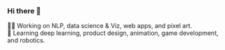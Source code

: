 ### Hi there 👋

<!---
**hamzawhite/hamzawhite** is a ✨ _special_ ✨ repository because its `README.md` (this file) appears on your GitHub profile.  
Here are some ideas to get you started:
--->
👨‍💻 Working on NLP, data science & Viz, web apps, and pixel art.  
🌱 Learning deep learning, product design, animation, game development, and robotics.

<!-- [![Stats](https://github-readme-stats.vercel.app/api?username=himloul&show_icons=true&theme=tokyonight&count_private=true)](https://github.com/anuraghazra/github-readme-stats) -->

<!-- [![Top Langs](https://github-readme-stats.vercel.app/api/top-langs/?username=himloul&layout=compact&theme=github_dark_dimmed)](https://github.com/anuraghazra/github-readme-stats)   -->

<!---
- 😄 Pronouns: ...
- ⚡ Fun fact: ...
- 👯 I’m looking to collaborate on ...
- 🤔 I’m looking for help with ...
- 💬 Ask me about ...
--->
